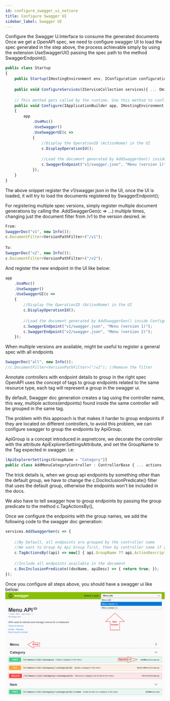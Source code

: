 ```yaml
---
id: configure_swagger_ui_netcore
title: Configure Swagger UI
sidebar_label: Swagger UI
---
```


Configure the Swagger U.Interface to consume the generated documents
Once we get a OpenAPI spec, we need to configure swagger UI to load the spec generated in the step above, the process achievable simply by using the extension UseSwaggerUI() passing the spec path to the method SwaggerEndpoint().

```jsx title="Startup.cs (Configure UI to load spec)"
public class Startup
{
    public Startup(IHostingEnvironment env, IConfiguration configuration){... Omit for brevity ...}
 
    public void ConfigureServices(IServiceCollection services){ ... Omit for brevity ... }
 
    // This method gets called by the runtime. Use this method to configure the HTTP request pipeline.
    public void Configure(IApplicationBuilder app, IHostingEnvironment env)
    {
        app
            .UseMvc()
            .UseSwagger()
            .UseSwaggerUI(c =>
            {
                //Display the OperationID (ActionName) in the UI
                c.DisplayOperationId();
 
                //Load the document generated by AddSwaggerGen() inside ConfigureServices()
                c.SwaggerEndpoint("v1/swagger.json", "Menu (version 1)");
            });
    }
}
```
The above snippet register the v1/swagger.json in the UI, once the UI is loaded, it will try to load the documents registered by SwaggerEndpoint();

For registering multiple spec versions, simply register multiple document generations by calling the .AddSwaggerGen(c => ...) multiple times, changing just the document filter from /v1 to the version desired. ie:

```jsx title="Swagger multiple doc spec"
From:
SwaggerDoc("v1", new Info());
c.DocumentFilter<VersionPathFilter>("/v1");
 
To:
SwaggerDoc("v2", new Info());
c.DocumentFilter<VersionPathFilter>("/v2");
```
And register the new endpoint in the UI like below:


```jsx title="Swagger UI registration"
app
    .UseMvc()
    .UseSwagger()
    .UseSwaggerUI(c =>
    {
        //Display the OperationID (ActionName) in the UI
        c.DisplayOperationId();
 
        //Load the document generated by AddSwaggerGen() inside ConfigureServices()
        c.SwaggerEndpoint("v1/swagger.json", "Menu (version 1)");
        c.SwaggerEndpoint("v2/swagger.json", "Menu (version 2)");
    });
```

When multiple versions are available, might be useful to register a general spec with all endpoints

```jsx title="Swagger default spec with all endpoints"
SwaggerDoc("all", new Info());
//c.DocumentFilter<VersionPathFilter>("/v2"); //Remove the filter
```

Annotate controllers with endpoint details to group in the right spec
OpenAPI uses the concept of tags to group endpoints related to the same resource type, each tag will represent a group in the swagger ui.

By default, Swagger doc generation creates a tag using the controller name, this way, multiple actions(endpoints) found inside the same controller will be grouped in the same tag.

The problem with this approach is that makes it harder to group endpoints if they are located on different controllers, to avoid this problem, we can configure swagger to group the endpoints by ApiGroup.

ApiGroup is a concept introduced in aspnetcore, we decorate the controller with the attribute ApiExplorerSettingsAttribute, and set the GroupName to the Tag expected in swagger. i.e:

```jsx title="Controller decorated with Api Group"
[ApiExplorerSettings(GroupName = "Category")]
public class AddMenuCategoryController : ControllerBase { ... actions ... }
```

The trick details is, when we group api endpoints by something other than the default group, we have to change the c.DocInclusionPredicate() filter that uses the default group, otherwise the endpoints won't be included in the docs.

We also have to tell swagger how to group endpoints by passing the group predicate to the method c.TagActionsBy(),

Once we configure the endpoints with the group names, we add the following code to the swagger doc generation:


```jsx title="Swagger configuration for ApiGroup"
services.AddSwaggerGen(c => {
     
    //By Default, all endpoints are grouped by the controller name
    //We want to Group by Api Group first, then by controller name if group not provided
    c.TagActionsBy((api) => new[] { api.GroupName ?? api.ActionDescriptor.RouteValues["controller"] });
 
    //Include all endpoints available in the document
    c.DocInclusionPredicate((docName, apiDesc) => { return true; });
});
```


Once you configure all steps above, you should have a swagger ui like below:
![Swagger UI](/img/swagger-ui-info.png)